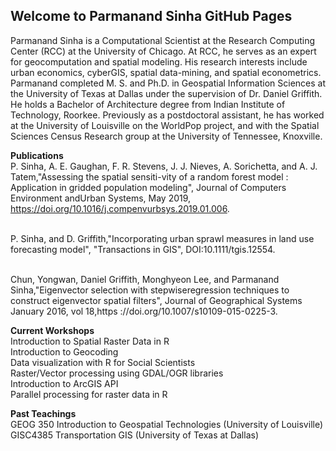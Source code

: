 ## Welcome to Parmanand Sinha GitHub Pages

Parmanand Sinha is a Computational Scientist at the Research Computing Center (RCC) at the University of Chicago. At RCC, he serves as an expert for geocomputation and spatial modeling. His research interests include urban economics, cyberGIS, spatial data-mining, and spatial econometrics. 
Parmanand completed M. S. and Ph.D. in Geospatial Information Sciences at the University of Texas at Dallas under the supervision of Dr. Daniel Griffith. He holds a Bachelor of Architecture degree from Indian Institute of Technology, Roorkee. Previously as a postdoctoral assistant, he has worked at the University of Louisville on the WorldPop project, and with the Spatial Sciences Census Research group at the University of Tennessee, Knoxville. 


**Publications**
<br />P. Sinha, A. E. Gaughan, F. R. Stevens, J. J. Nieves, A. Sorichetta, and A. J. Tatem,"Assessing the spatial sensiti-vity of a random forest model : Application in gridded population modeling", Journal of Computers Environment andUrban Systems, May 2019, https://doi.org/10.1016/j.compenvurbsys.2019.01.006.

<br />P. Sinha, and D. Griffith,"Incorporating urban sprawl measures in land use forecasting model", "Transactions in GIS", DOI:10.1111/tgis.12554.

<br />Chun, Yongwan, Daniel Griffith, Monghyeon Lee, and Parmanand Sinha,"Eigenvector selection with stepwiseregression techniques to construct eigenvector spatial filters", Journal of Geographical Systems January 2016, vol 18,https ://doi.org/10.1007/s10109-015-0225-3.

**Current Workshops**
<br />Introduction to Spatial Raster Data in R
<br />Introduction to Geocoding
<br />Data visualization with R for Social Scientists
<br />Raster/Vector processing using GDAL/OGR libraries
<br />Introduction to ArcGIS API
<br />Parallel processing for raster data in R

**Past Teachings**
<br /> GEOG 350 Introduction to Geospatial Technologies (University of Louisville)
<br /> GISC4385 Transportation GIS (University of Texas at Dallas)
